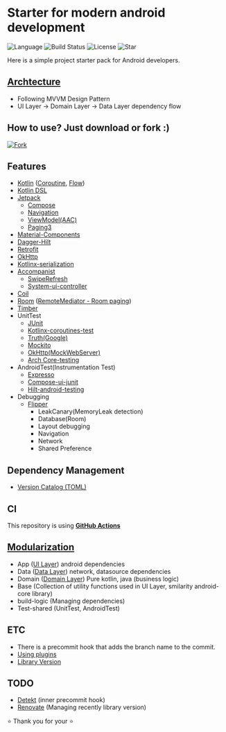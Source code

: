 # Starter for modern android development

![Language](https://img.shields.io/badge/Kotlin-1.8.10-brightgreen)
![Build Status](https://github.com/Nanamare/Starter/workflows/Android%20CI/badge.svg)
![License](https://img.shields.io/github/license/Drjacky/MVVMTemplate?logo=MIT)
![Star](https://img.shields.io/github/stars/nanamare?style=social)

Here is a simple project starter pack for Android developers.

## [Archtecture](https://developer.android.com/topic/architecture)
 - Following MVVM Design Pattern
 - UI Layer -> Domain Layer -> Data Layer dependency flow

## How to use? Just download or fork :)
[![Fork](https://img.shields.io/badge/-Fork%20this%20template-brightgreen)](https://github.com/Nanamare/Starter/generate)

## Features
- [Kotlin](https://kotlinlang.org/docs/getting-started.html) ([Coroutine](https://kotlinlang.org/docs/coroutines-guide.html), [Flow](https://kotlinlang.org/docs/flow.html))
- [Kotlin DSL](https://docs.gradle.org/current/userguide/kotlin_dsl.html)
- [Jetpack](https://developer.android.com/jetpack)
  - [Compose](https://developer.android.com/jetpack/compose)
  - [Navigation](https://developer.android.com/guide/navigation/navigation-getting-started)
  - [ViewModel(AAC)](https://developer.android.com/topic/libraries/architecture/viewmodel)
  - [Paging3](https://developer.android.com/topic/libraries/architecture/paging/v3-overview)
- [Material-Components](https://m2.material.io/)
- [Dagger-Hilt](https://developer.android.com/training/dependency-injection/hilt-android)
- [Retrofit](https://square.github.io/retrofit/)
- [OkHttp](https://square.github.io/okhttp/)
- [Kotlinx-serialization](https://kotlinlang.org/docs/serialization.html)
- [Accompanist](https://google.github.io/accompanist/)
  - [SwipeRefresh](https://google.github.io/accompanist/swiperefresh/)
  - [System-ui-controller](https://google.github.io/accompanist/systemuicontroller/)
- [Coil](https://coil-kt.github.io/coil/)
- [Room](https://developer.android.com/topic/libraries/architecture/room) ([RemoteMediator - Room paging](https://developer.android.com/topic/libraries/architecture/paging/v3-network-db))
- [Timber](https://jakewharton.github.io/timber/docs/5.x/)
- UnitTest
  - [JUnit](https://junit.org/junit5/docs/current/user-guide/)
  - [Kotlinx-coroutines-test](https://kotlinlang.org/api/kotlinx.coroutines/kotlinx-coroutines-test/)
  - [Truth(Google)](https://truth.dev/)
  - [Mockito](https://site.mockito.org/)
  - [OkHttp(MockWebServer)](https://github.com/square/okhttp/tree/master/mockwebserver)
  - [Arch Core-testing](https://developer.android.com/jetpack/androidx/releases/arch-core)
- AndroidTest(Instrumentation Test)
  - [Expresso](https://developer.android.com/training/testing/espresso)
  - [Compose-ui-junit](https://developer.android.com/jetpack/compose/testing)
  - [Hilt-android-testing](https://developer.android.com/training/dependency-injection/hilt-testing)
- Debugging
  - [Flipper](https://fbflipper.com/docs/features/)
    - LeakCanary(MemoryLeak detection)
    - Database(Room)
    - Layout debugging
    - Navigation
    - Network
    - Shared Preference

## Dependency Management 
 - [Version Catalog (TOML)](https://docs.gradle.org/current/userguide/platforms.html)

## CI
This repository is using [**GitHub Actions**](https://github.com/Nanamare/Starter/actions)

## [Modularization](https://developer.android.com/topic/modularization)
  - App ([UI Layer](https://developer.android.com/topic/architecture/ui-layer)) android dependencies
  - Data ([Data Layer](https://developer.android.com/topic/architecture/data-layer)) network, datasource dependencies
  - Domain ([Domain Layer](https://developer.android.com/topic/architecture/domain-layer)) Pure kotlin, java (business logic)
  - Base (Collection of utility functions used in UI Layer, smilarity android-core library)
  - build-logic (Managing dependencies)
  - Test-shared (UnitTest, AndroidTest)

## ETC
 - There is a precommit hook that adds the branch name to the commit.
 - [Using plugins](https://github.com/Nanamare/Starter/tree/main/build-logic/convention/src/main/kotlin)
 - [Library Version](https://github.com/Nanamare/Starter/blob/main/gradle/libs.versions.toml)

## TODO
 - [Detekt](https://github.com/detekt/detekt) (inner precommit hook)
 - [Renovate](https://docs.renovatebot.com/modules/manager/poetry/) (Managing recently library version)

⭐ Thank you for your ⭐
